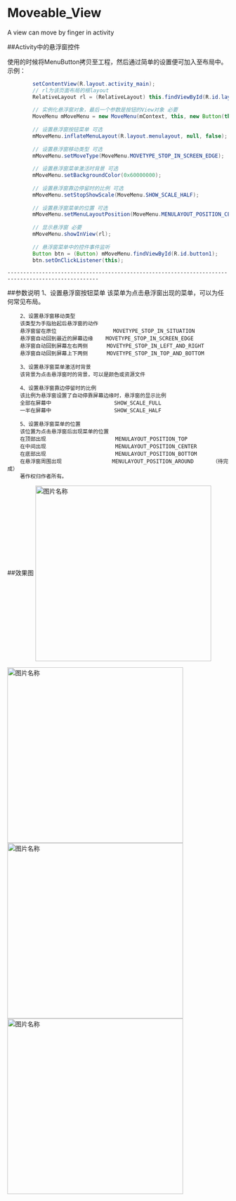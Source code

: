 # Moveable_View
A view can move by finger in activity

##Activity中的悬浮窗控件

使用的时候将MenuButton拷贝至工程，然后通过简单的设置便可加入至布局中。
示例：
```java
        setContentView(R.layout.activity_main);
        // rl为该页面布局的根layout
        RelativeLayout rl = (RelativeLayout) this.findViewById(R.id.layout);
        
        // 实例化悬浮窗对象，最后一个参数是按钮的View对象 必要
        MoveMenu mMoveMenu = new MoveMenu(mContext, this, new Button(this));
        
        // 设置悬浮窗按钮菜单 可选
        mMoveMenu.inflateMenuLayout(R.layout.menulayout, null, false);
        
        // 设置悬浮窗移动类型 可选
        mMoveMenu.setMoveType(MoveMenu.MOVETYPE_STOP_IN_SCREEN_EDGE);
        
        // 设置悬浮窗菜单激活时背景 可选
        mMoveMenu.setBackgroundColor(0x60000000);
        
        // 设置悬浮窗靠边停留时的比例 可选
        mMoveMenu.setStopShowScale(MoveMenu.SHOW_SCALE_HALF);
        
        // 设置悬浮窗菜单的位置 可选
        mMoveMenu.setMenuLayoutPosition(MoveMenu.MENULAYOUT_POSITION_CENTER);
        
        // 显示悬浮窗 必要
        mMoveMenu.showInView(rl);
        
        // 悬浮窗菜单中的控件事件监听
        Button btn = (Button) mMoveMenu.findViewById(R.id.button1);
        btn.setOnClickListener(this);
```        
    ---------------------------------------------------------------------------------------------------
##参数说明
        1、设置悬浮窗按钮菜单
        该菜单为点击悬浮窗出现的菜单，可以为任何常见布局。
        
        2、设置悬浮窗移动类型
        该类型为手指抬起后悬浮窗的动作
        悬浮窗留在原位                  MOVETYPE_STOP_IN_SITUATION
        悬浮窗自动回到最近的屏幕边缘    MOVETYPE_STOP_IN_SCREEN_EDGE
        悬浮窗自动回到屏幕左右两侧      MOVETYPE_STOP_IN_LEFT_AND_RIGHT
        悬浮窗自动回到屏幕上下两侧      MOVETYPE_STOP_IN_TOP_AND_BOTTOM
        
        3、设置悬浮窗菜单激活时背景
        该背景为点击悬浮窗时的背景，可以是颜色或资源文件
        
        4、设置悬浮窗靠边停留时的比例
        该比例为悬浮窗设置了自动停靠屏幕边缘时，悬浮窗的显示比例
        全部在屏幕中                    SHOW_SCALE_FULL
        一半在屏幕中                    SHOW_SCALE_HALF
        
        5、设置悬浮窗菜单的位置
        该位置为点击悬浮窗后出现菜单的位置
        在顶部出现                      MENULAYOUT_POSITION_TOP
        在中间出现                      MENULAYOUT_POSITION_CENTER
        在底部出现                      MENULAYOUT_POSITION_BOTTOM
        在悬浮窗周围出现                MENULAYOUT_POSITION_AROUND      （待完成）
        著作权归作者所有。

##效果图
<img src="https://github.com/ctmwd/Moveable_View/blob/master/screenshot/screenshot.png" width = "400" alt="图片名称" align=center />

<img src="https://github.com/ctmwd/Moveable_View/blob/master/screenshot/screenshot3.png" width = "400" alt="图片名称" align=center />

<img src="https://github.com/ctmwd/Moveable_View/blob/master/screenshot/screenshot4.png" width = "400" alt="图片名称" align=center />

<img src="https://github.com/ctmwd/Moveable_View/blob/master/screenshot/screenshot5.png" width = "400" alt="图片名称" align=center />
        
